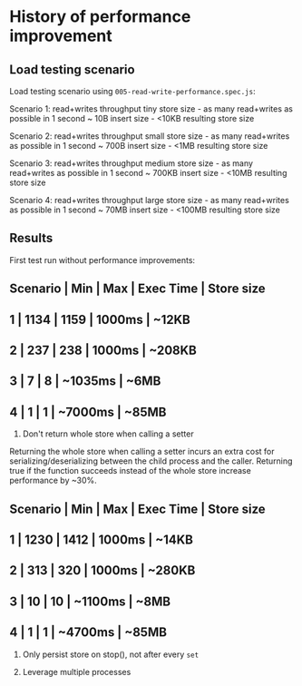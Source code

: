 # History of performance improvement

## Load testing scenario

Load testing scenario using ```005-read-write-performance.spec.js```:

Scenario 1: read+writes throughput tiny store size
    - as many read+writes as possible in 1 second
    ~ 10B insert size
    - <10KB resulting store size

Scenario 2: read+writes throughput small store size
    - as many read+writes as possible in 1 second
    ~ 700B insert size
    - <1MB resulting store size

Scenario 3: read+writes throughput medium store size
    - as many read+writes as possible in 1 second
    ~ 700KB insert size
    - <10MB resulting store size

Scenario 4: read+writes throughput large store size
    - as many read+writes as possible in 1 second
    ~ 70MB insert size
    - <100MB resulting store size

## Results

First test run without performance improvements:

Scenario | Min | Max | Exec Time | Store size
-----------------------------
1 | 1134 | 1159 | 1000ms | ~12KB
-----------------------------
2 | 237  | 238  | 1000ms | ~208KB
----------------------------- 
3 | 7    | 8    | ~1035ms | ~6MB
-----------------------------
4 | 1    | 1    | ~7000ms | ~85MB
-----------------------------

1. Don't return whole store when calling a setter

Returning the whole store when calling a setter incurs an extra cost for serializing/deserializing between the child process and the caller.
Returning true if the function succeeds instead of the whole store increase performance by ~30%.

Scenario | Min | Max | Exec Time | Store size
-----------------------------
1 | 1230 | 1412 | 1000ms | ~14KB
-----------------------------
2 | 313  | 320  | 1000ms | ~280KB
----------------------------- 
3 | 10    | 10  | ~1100ms | ~8MB
-----------------------------
4 | 1    | 1    | ~4700ms | ~85MB
-----------------------------

1. Only persist store on stop(), not after every ```set```



1. Leverage multiple processes


